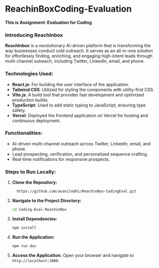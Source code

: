 # ReachinBoxCoding-Evaluation

**This is Assignment: Evaluation for Coding** <br>

### Introducing ReachInbox

**ReachInbox** is a revolutionary AI-driven platform that is transforming the way businesses conduct cold outreach. It serves as an all-in-one solution for effortlessly finding, enriching, and engaging high-intent leads through multi-channel outreach, including Twitter, LinkedIn, email, and phone. <br>

### **Technologies Used:**
- **React.js**: For building the user interface of the application.
- **Tailwind CSS**: Utilized for styling the components with utility-first CSS.
- **Vite.js**: A build tool that provides fast development and optimized production builds.
- **TypeScript**: Used to add static typing to JavaScript, ensuring type safety.
- **Vercel**: Deployed the frontend application on Vercel for hosting and continuous deployment.

### **Functionalities:**
- AI-driven multi-channel outreach across Twitter, LinkedIn, email, and phone.
- Lead prospecting, verification, and personalized sequence crafting.
- Real-time notifications for responsive prospects.

### **Steps to Run Locally:**
1. **Clone the Repository:**
   ```bash
     https://github.com/avanilodhi/ReachinBox-CodingEval.git
   ```
2. **Navigate to the Project Directory:**
   ```bash
   cd Coding-Eval-ReachinBox
   ```
3. **Install Dependencies:**
   ```bash
   npm install
   ```
4. **Run the Application:**
   ```bash
   npm run dev
   ```
5. **Access the Application:**
   Open your browser and navigate to `http://localhost:3000`.


